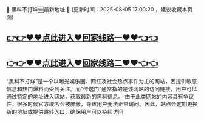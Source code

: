 📣 黑料不打烊🆕最新地址 👋 (更新时间：2025-08-05 17:00:20 ，建议收藏本页面)

## [👉👉♥♥点此进入♥回家线路一♥♥👈👈](https://444.run)
## [👉👉♥♥点此进入♥回家线路二♥♥👈👈](https://444.run)

“黑料不打烊”是一个以曝光娱乐圈、网红及社会热点事件为主的网站，因提供敏感信息和热门爆料而受到关注。而“传送门”通常指的是该网站的访问链接，用户可以通过特定的地址进入网站，获取最新的黑料信息。
由于此类网站的内容具有争议性，很多时候官方域名会被屏蔽，导致用户无法正常访问。因此，站点会定期更换新的地址或提供跳转入口，确保用户可以持续访问
